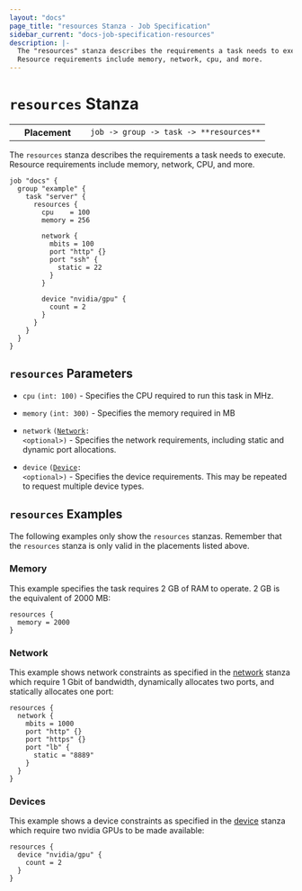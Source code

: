 ```yaml
---
layout: "docs"
page_title: "resources Stanza - Job Specification"
sidebar_current: "docs-job-specification-resources"
description: |-
  The "resources" stanza describes the requirements a task needs to execute.
  Resource requirements include memory, network, cpu, and more.
---
```


# `resources` Stanza

<table class="table table-bordered table-striped">
  <tr>
    <th width="120">Placement</th>
    <td>
      <code>job -> group -> task -> **resources**</code>
    </td>
  </tr>
</table>

The `resources` stanza describes the requirements a task needs to execute.
Resource requirements include memory, network, CPU, and more.

```hcl
job "docs" {
  group "example" {
    task "server" {
      resources {
        cpu    = 100
        memory = 256

        network {
          mbits = 100
          port "http" {}
          port "ssh" {
            static = 22
          }
        }

        device "nvidia/gpu" {
          count = 2
        }
      }
    }
  }
}
```

## `resources` Parameters

- `cpu` `(int: 100)` - Specifies the CPU required to run this task in MHz.

- `memory` `(int: 300)` - Specifies the memory required in MB

- `network` <code>([Network][]: &lt;optional&gt;)</code> - Specifies the network
  requirements, including static and dynamic port allocations.

- `device` <code>([Device][]: &lt;optional&gt;)</code> - Specifies the device
  requirements. This may be repeated to request multiple device types.

## `resources` Examples

The following examples only show the `resources` stanzas. Remember that the
`resources` stanza is only valid in the placements listed above.

### Memory

This example specifies the task requires 2 GB of RAM to operate. 2 GB is the
equivalent of 2000 MB:

```hcl
resources {
  memory = 2000
}
```

### Network

This example shows network constraints as specified in the [network][] stanza
which require 1 Gbit of bandwidth, dynamically allocates two ports, and
statically allocates one port:

```hcl
resources {
  network {
    mbits = 1000
    port "http" {}
    port "https" {}
    port "lb" {
      static = "8889"
    }
  }
}
```

### Devices

This example shows a device constraints as specified in the [device][] stanza
which require two nvidia GPUs to be made available:

```hcl
resources {
  device "nvidia/gpu" {
    count = 2
  }
}
```

[network]: /docs/job-specification/network.html "Nomad network Job Specification"
[device]: /docs/job-specification/device.html "Nomad device Job Specification"
